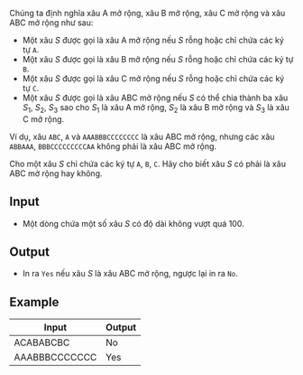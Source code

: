 Chúng ta định nghĩa xâu A mở rộng, xâu B mở rộng, xâu C mở rộng và xâu ABC mở rộng như sau:

- Một xâu $S$ được gọi là xâu A mở rộng nếu $S$ rỗng hoặc chỉ chứa các ký tự `A`.
- Một xâu $S$ được gọi là xâu B mở rộng nếu $S$ rỗng hoặc chỉ chứa các ký tự `B`.
- Một xâu $S$ được gọi là xâu C mở rộng nếu $S$ rỗng hoặc chỉ chứa các ký tự `C`.
- Một xâu $S$ được gọi là xâu ABC mở rộng nếu $S$ có thể chia thành ba xâu $S_1$, $S_2$, $S_3$ sao cho $S_1$ là xâu A mở rộng, $S_2$ là xâu B mở rộng và $S_3$ là xâu C mở rộng.

Ví dụ, xâu `ABC`, `A` và `AAABBBCCCCCCCC` là xâu ABC mở rộng, nhưng các xâu `ABBAAA`, `BBBCCCCCCCCCAA` không phải là xâu ABC mở rộng.

Cho một xâu $S$ chỉ chứa các ký tự `A`, `B`, `C`. Hãy cho biết xâu $S$ có phải là xâu ABC mở rộng hay không.

## Input

- Một dòng chứa một số xâu $S$ có độ dài không vượt quá $100$.

## Output

- In ra `Yes` nếu xâu $S$ là xâu ABC mở rộng, ngược lại in ra `No`.

## Example

| Input         | Output |
| ------------- | ------ |
| ACABABCBC     | No     |
| AAABBBCCCCCCC | Yes    |